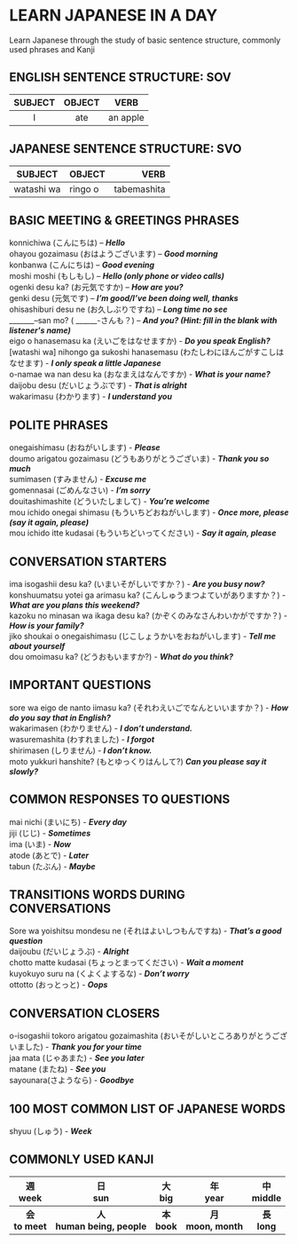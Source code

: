 # LEARN JAPANESE IN A DAY
Learn Japanese through the study of basic sentence structure, commonly used phrases and Kanji

## ENGLISH SENTENCE STRUCTURE: SOV
SUBJECT | OBJECT | VERB
:------:|:------:|:----:
I | ate | an apple |

## JAPANESE SENTENCE STRUCTURE: SVO
SUBJECT | OBJECT |VERB 
:------:|:-------|------:
watashi wa | ringo o | tabemashita |

## BASIC MEETING & GREETINGS PHRASES
konnichiwa (こんにちは) – ***Hello*** </br>
ohayou gozaimasu (おはようございます) – ***Good morning*** </br>
konbanwa (こんにちは) – ***Good evening*** </br>
moshi moshi (もしもし) – ***Hello (only phone or video calls)*** </br>
ogenki desu ka? (お元気ですか) – ***How are you?*** </br>
genki desu (元気です) – ***I’m good/I’ve been doing well, thanks*** </br>
ohisashiburi desu ne (お久しぶりですね) – ***Long time no see*** </br>
_______–san mo? ( ______-さんも？) – ***And you? (Hint: fill in the blank with listener's name)*** </br>
eigo o hanasemasu ka (えいごをはなせますか) - ***Do you speak English?*** </br>
[watashi wa] nihongo ga sukoshi hanasemasu (わたしわにほんごがすこしはなせます) - ***I only speak a little Japanese*** </br>
o-namae wa nan desu ka (おなまえはなんですか) - ***What is your name?*** </br>
daijobu desu (だいじょうぶです) - ***That is alright*** </br>
wakarimasu (わかります) - ***I understand you*** 



## POLITE PHRASES
onegaishimasu (おねがいします) - ***Please*** </br>
doumo arigatou gozaimasu (どうもありがとうございま) - ***Thank you so much*** </br>
sumimasen (すみません) - ***Excuse me*** </br>
gomennasai (ごめんなさい) - ***I’m sorry*** </br>
douitashimashite (どういたしまして) - ***You’re welcome*** </br>
mou ichido onegai shimasu (もういちどおねがいします) - ***Once more, please (say it again, please)*** </br>
mou ichido itte kudasai (もういちどいってください) - ***Say it again, please*** 



## CONVERSATION STARTERS
ima isogashii desu ka? (いまいそがしいですか？) - ***Are you busy now?*** \
konshuumatsu yotei ga arimasu ka? (こんしゅうまつよていがありますか？) - ***What are you plans this weekend?*** \
kazoku no minasan wa ikaga desu ka? (かぞくのみなさんわいかがですか？) - ***How is your family?*** \
jiko shoukai o onegaishimasu (じこしょうかいをおねがいします) - ***Tell me about yourself*** \
dou omoimasu ka? (どうおもいますか?) - ***What do you think?*** 



## IMPORTANT QUESTIONS
sore wa eigo de nanto iimasu ka? (それわえいごでなんといいますか？) - ***How do you say that in English?*** \
wakarimasen (わかりません) - ***I don’t understand.*** \
wasuremashita (わすれました) - ***I forgot*** \
shirimasen (しりません) - ***I don’t know.*** \
moto yukkuri hanshite? (もとゆっくりはんして?) ***Can you please say it slowly?*** 



## COMMON RESPONSES TO QUESTIONS
mai nichi (まいにち) - ***Every day*** \
jiji (じじ) - ***Sometimes*** \
ima (いま) - ***Now*** \
atode (あとで) - ***Later*** \
tabun (たぶん) - ***Maybe*** 



## TRANSITIONS WORDS DURING CONVERSATIONS
Sore wa yoishitsu mondesu ne (それはよいしつもんですね) - ***That’s a good question*** \
daijoubu (だいじょうぶ) - ***Alright*** \
chotto matte kudasai (ちょっとまってください) - ***Wait a moment*** \
kuyokuyo suru na (くよくよするな) - ***Don’t worry*** \
ottotto (おっとっと) - ***Oops*** 



## CONVERSATION CLOSERS
o-isogashii tokoro arigatou gozaimashita (おいそがしいところありがとうございました) - ***Thank you for your time*** \
jaa mata (じゃあまた) - ***See you later*** \
matane (またね) - ***See you*** \
sayounara(さようなら) - ***Goodbye*** 



## 100 MOST COMMON LIST OF JAPANESE WORDS
shyuu (しゅう) - ***Week*** 

## COMMONLY USED KANJI
週 </br> week | 日 </br> sun| 大 </br> big | 年 </br> year | 中 </br> middle 
:------------------:|:------------------:|:------------------:|:-------------------:|:--------------------:
**会** </br> **to meet**  | **人** </br> **human being, people** | **本** </br> **book** | **月** </br> **moon, month** | **長** </br> **long**
